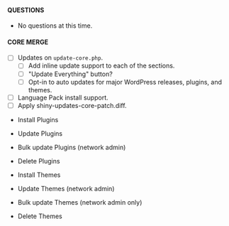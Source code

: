 #### QUESTIONS
- No questions at this time.

#### CORE MERGE
- [ ] Updates on `update-core.php`.
    - [ ] Add inline update support to each of the sections.
    - [ ] "Update Everything" button?
    - [ ] Opt-in to auto updates for major WordPress releases, plugins, and themes.
- [ ] Language Pack install support.
- [ ] Apply shiny-updates-core-patch.diff.

- Install Plugins
- Update Plugins
- Bulk update Plugins (network admin)
- Delete Plugins

- Install Themes
- Update Themes (network admin)
- Bulk update Themes (network admin only)
- Delete Themes